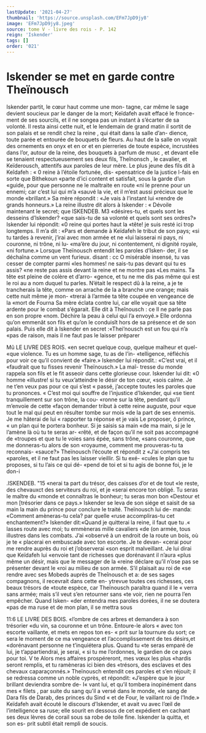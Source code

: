 ```yaml
---
lastUpdate: '2021-04-27'
thumbnail: 'https://source.unsplash.com/EFm7JpD9jy8'
image: 'EFm7JpD9jy8.jpeg'
source: tome V - livre des rois - P. 142
reign: 'Iskender'
tags: []
order: '021'
---
```


# Iskender se met en garde contre Theïnousch

Iskender partit, le cœur haut comme une mon- tagne, car même le sage devient soucieux par le danger de la mort; Keïdafeh avait effacé le fronce- ment de ses sourcils, et il ne songea pas un instant à s’écarter de sa volonté. Il resta ainsi cette nuit, et
le lendemain de grand matin il sortit de son palais et se rendit chez la reine , qui était dans la salle d’an- dience, toute parée et entourée de bouquets de fleurs.
Au haut de la salle on voyait des ornements en onyx et en or et en pierreries de toute espèce, incrustées dans l’or, autour de la reine, des bouquets à parfum
de musc , et devant elle se tenaient respectueusement
ses deux fils, Theînonsch , le cavalier, et Keïderousch,
attentifs aux paroles de leur mère. Le plus jeune des fils dit à Keîdafeh : « 0 reine à l’étoile fortunée, dis-
«pensatrice de la justice l-fais en sorte que Bithekoun
«parte d’ici content et satisfait, sous la garde d’un
«guide, pour que personne ne le maltraite en route «ni le prenne pour un ennemi; car c’est lui qui m’a
«sauvé la vie, et il m’est aussi précieux que le monde «brillant.» Sa mère répondit : «Je vais à l’instant lui
«rendre de grands honneurs.» La reine illustre dit alors à Iskender : « Dévoile maintenant le secret; que
lSKENDEB. M3 «désires-tu, et quels sont les desseins d’lskender?
«que sais-tu de sa volonté et quels sont ses ordres?» Iskender lui répondit: «0 reine qui portes haut la «tête! je suis resté ici trop longtemps. Il m’a dit : «Pars et demande à Keïdafeh le tribut de son pays; «si tu tardes à revenir, j’irai avec mon armée et ne
«lui laisserai ni pays, ni couronne, ni trône, ni lu- «ma’ère du jour, ni contentement, ni dignité royale,
«ni fortune.»
Lorsque Theïnousch entendit les paroles d’Isken-
der, il se déchaîna comme un vent furieux. disant :
cc O misérable insensé, tu vas cesser de compter parmi «les hommes! ne sais-tu pas devant qui tu es assis? «ne reste pas assis devant la reine et ne montre pas «Les mains. Ta tête est pleine de colère et d’arro- «gence, et tu ne me dis pas même qui est le roi au
a nom duquel tu parles. N’était le respect dû à la reine,
a je te trancherais la tête, comme on arrache de la a branche une orange; mais cette nuit même je mon- «trerai à l’armée ta tête coupée en vengeance de la
«mort de Fourna Sa mère éclata contre lui, car elle voyait que sa tête ardente pour le combat s’égarait.
Elle dit à Theînousch : ce Il ne parle pas en son propre «nom. Déchire la peau à celui qui l’a envoyé.» Elle
ordonna qu’on emmenât son fils et qu’on le conduisît
hors de sa présence et de son palais. Puis elle dit à Iskender en secret :«Thei’nousch est un fou qui n’a
«pas de raison, mais il ne faut pas le laisser préparer

Mû LE LIVRE DES ROIS.
«en secret quelque coup, quelque malheur et quel- «que violence. Tu es un homme sage, tu as de l’in- «telligence, réfléchis pour voir ce qu’il convient de
«faire.» Iskender lui répondit.: «C’est vrai, et il
«faudrait que tu fisses revenir Theïnousch.» La maî-
tresse du monde rappela son fils et le fit asseoir dans
cette glorieuse cour. Iskender lui dit: «0 homme «illustre! si tu veux’atteindre le désir de ton cœur,
«sois calme. Je ne t’en veux pas pour ce qui s’est « passé, j’accepte toutes les paroles que tu prononces. « C’est moi qui souffre de l’injustice d’lskender, qui
«se tient tranquillement sur son trône, la cou- «ronne sur la tête, pendant qu’il m’envoie de cette
«façon demander tribut à cette reine auguste, pour «que tout le mal qui peut en résulter tombe sur mois «de la part de ses ennemis. Je me hâterai de lui
« rapporter ta réponse et je vais Le proposer, ô prince,
« un plan qui te portera bonheur. Si je saisis sa main «de ma main, si je le l’amène là où tu te seras ar-
«rêté, et de façon qu’il ne soit pas accompagné de
«troupes et que tu le voies sans épée, sans trône,
«sans couronne, que me donneras-tu alors de son
«royaume, comment me prouveras-tu ta reconnais- «sauce?»
Theïnousch l’écoute et répondit z «J’ai compris tes
«paroles, et il ne faut pas les laisser vieillir. Si tu exé- «cules le plan que tu proposes, si tu l’ais ce qui dé- «pend de toi et si tu agis de bonne foi, je le don-i

.lSKENDEB. "15 «nerai ta part du trésor, des caisses d’or et de tout
«le reste, des chevauxct des serviteurs du roi, et je «serai encore ton obligé. Tu seras le maître du «monde et connaîtras le bonheur; tu seras mon bon «Destour et mon [trésorier dans ce pays.» Iskender
se leva de son siége et saisit de sa main la main du prince pour conclure le traité. Theïnousch lui de- manda: «Comment amèneras-tu cela? par quelle «ruse accompliras-tu cet enchantement?» Iskender dit:«Quand je quitterai la reine, il faut que tu .« lasses route avec moi; tu emmèneras mille cavaliers «de (on armée, tous illustres dans les combats. J’ai «observé à un endroit de la route un bois, où je te
« placerai en embuscade avec ton escorte. Je te devan- «cerai pour me rendre auprès du roi et j’observerai «son esprit malveillant. Je lui dirai que Keïdafeh lui «envoie tant de richesses que dorénavant il n’aura
«plus même un désir, mais que le messager de la «reine déclare qu’il n’ose pas se présenter devant le
«roi au milieu de son armée. S’il plaisait au roi de «se rendre avec ses Mobeds auprès de Theînousch et
a: de ses sages compagnons, il recevrait dans cette en- ytrevue toutes ces richesses, ces beaux trésors de «toute espèce, car Theïnousch paraîtra quand il le
« verra sans armée; mais s’il veut s’en retourner sans
«te voir, rien ne pourra l’en empêcher. Quand Isken- «der entendra mes paroles dorées, il ne se doutera «pas de ma ruse et de mon plan, il se mettra sous

11:6 LE LIVRE DES BOIS. «l’ombre de ces arbres et demandera à son trésorier
«du vin, sa couronne et un trône. Entoure-le alors « avec ton escorte vaillante, et mets en repos ton es- « prit sur la tournure du sort; ce sera le moment de ce ma vengeance et l’accomplissement de tes désirs,et «dorénavant personne ne t’inquiétera plus. Quand tu
«te seras emparé de lui, je t’appartiendrai, je serai,
« si tu me l’ordonnes, le gardien de ce pays pour toi. V te Alors mes affaires prospéreront, mes vœux les plus «hardis seront remplis, et tu ramèneras ici bien des «trésors, des esclaves et des chevaux caparaçonnés.»
Theïnousch entendit ces paroles et s’en réjouit; il
se redressa comme un noble cyprès, et répondit: «J’espère que le jour brillant deviendra sombre de-
I« vant lui, et qu’il tombera inopinément dans mes
« filets , par suite du sang qu’il a versé dans le monde,
«le sang de Dara fils de Darab, des princes du Sind « et de Four, le vaillant roi de l’Inde.» Keïdafeh avait
écouté le discours d’Iskender, et avait vu avec l’œil
de l’intelligence sa ruse; elle sourit en dessous de cet expédient en cachant ses deux lèvres de corail sous
sa robe de toile fine. Iskender la quitta, et son es-
prit subtil était rempli de soucis.
